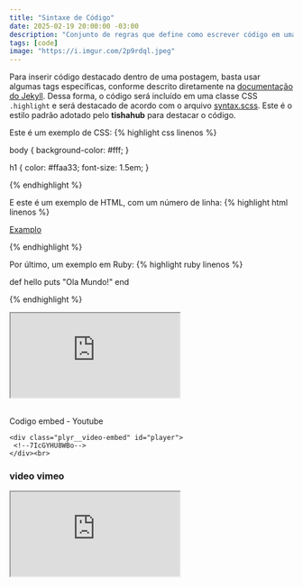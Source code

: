 ```yaml
---
title: "Sintaxe de Código"
date: 2025-02-19 20:00:00 -03:00
description: "Conjunto de regras que define como escrever código em uma linguagem de programação"
tags: [code]
image: "https://i.imgur.com/2p9rdql.jpeg"
---
```


Para inserir código destacado dentro de uma postagem, basta usar algumas tags específicas, conforme descrito diretamente na [documentação do Jekyll](http://jekyllrb.com/docs/templates/#code-snippet-highlighting). Dessa forma, o código será incluído em uma classe CSS ``.highlight`` e será destacado de acordo com o arquivo [syntax.scss](https://github.com/mojombo/tpw/blob/master/css/syntax.css). Este é o estilo padrão adotado pelo **tishahub** para destacar o código.


Este é um exemplo de CSS:
{% highlight css linenos %}

body {
  background-color: #fff;
  }

h1 {
  color: #ffaa33;
  font-size: 1.5em;
  }

{% endhighlight %}

E este é um exemplo de HTML, com um número de linha:
{% highlight html linenos %}

<html>
  <a href="examplo.com">Examplo</a>
</html>

{% endhighlight %}

Por último, um exemplo em Ruby:
{% highlight ruby linenos %}

def hello
  puts "Ola Mundo!"
end

{% endhighlight %}

<div class="plyr__video-embed" id="player">
 <iframe src="https://www.youtube.com/embed/7IcGYHU8WBo?origin=https://tisha.geanramos.com.br" allowfullscreen allowtransparency allow="autoplay"></iframe>
</div><br>

Codigo embed - Youtube

    <div class="plyr__video-embed" id="player">
     <!--7IcGYHU8WBo-->
    </div><br>

### video vimeo
    
<iframe src="https://player.vimeo.com/video/867950660" allowfullscreen allowtransparency allow="autoplay"></iframe>
<script src="https://cdn.plyr.io/3.6.8/plyr.polyfilled.js"></script>
    <script>
        const player = new Plyr('#player');
    </script>

